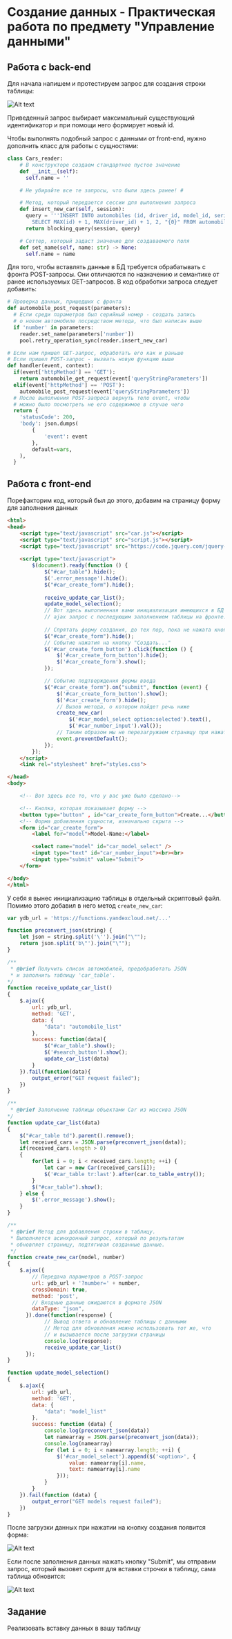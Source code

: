 # Создание данных - Практическая работа по предмету "Управление данными"

## Работа с back-end

Для начала напишем и протестируем запрос для создания строки таблицы:

![Alt text](image.png)

Приведенный запрос выбирает максимальный существующий
идентификатор и при помощи него формирует новый id.

Чтобы выполнять подобный запрос с данными от front-end, 
нужно дополнить класс для работы с сущностями:

```python
class Cars_reader:
    # В конструкторе создаем стандартное пустое значение
    def __init__(self):
      self.name = ''

    # Не убирайте все те запросы, что были здесь ранее! #

    # Метод, который передается сессии для выполнения запроса
    def insert_new_car(self, session):
      query = '''INSERT INTO automobiles (id, driver_id, model_id, serial_number)
        SELECT MAX(id) + 1, MAX(driver_id) + 1, 2, "{0}" FROM automobiles;'''.format(self.name)
      return blocking_query(session, query)

    # Сеттер, который задаст значение для создаваемого поля
    def set_name(self, name: str) -> None:
      self.name = name
```

Для того, чтобы вставлять данные в БД требуется обрабатывать с фронта
POST-запросы. Они отличаются по назначению и семантике от ранее
используемых GET-запросов. В код обработки запроса следует добавить:

```python
# Проверка данных, пришедших с фронта
def automobile_post_request(parameters):
  # Если среди параметров был серийный номер - создать запись
  # о новом автомобиле посредством метода, что был написан выше
  if 'number' in parameters:
    reader.set_name(parameters['number'])
    pool.retry_operation_sync(reader.insert_new_car)

# Если нам пришел GET-запрос, обработать его как и раньше
# Если пришел POST-запрос - вызвать новую функцию выше
def handler(event, context):
  if(event['httpMethod'] == 'GET'):
    return automobile_get_request(event['queryStringParameters'])
  elif(event['httpMethod'] == 'POST'):
    automobile_post_request(event['queryStringParameters'])
  # После выполнения POST-запроса вернуть тело event, чтобы 
  # можно было посмотреть не его содержимое в случае чего
  return {
    'statusCode': 200,
    'body': json.dumps(
        {
            'event': event
        }, 
        default=vars,
    ),
  }
```

## Работа с front-end

Порефакторим код, который был до этого, добавим на страницу форму для заполнения данных
```html
<html>
<head>
	<script type="text/javascript" src="car.js"></script>
	<script type="text/javascript" src="script.js"></script>
	<script type="text/javascript" src="https://code.jquery.com/jquery-3.7.1.min.js"></script>
	
	<script type="text/javascript">
		$(document).ready(function () {
			$("#car_table").hide();
			$('.error_message').hide();
			$("#car_create_form").hide();
            
			receive_update_car_list();
			update_model_selection();
			// Вот здесь выполненная вами инициализация имеющихся в БД данных -
            // ajax запрос с последующим заполнением таблицы на фронте. Код, который работал ранее
			
            // Спрятать форму создания, до тех пор, пока не нажата кнопка "Создать..."
			$("#car_create_form").hide();
			// Событие нажатия на кнопку "Создать..."
			$('#car_create_form_button').click(function () {
				$('#car_create_form_button').hide();
				$('#car_create_form').show();
			});

			// Событие подтверждения формы ввода
			$("#car_create_form").on("submit", function (event) {
				$('#car_create_form_button').show();
				$('#car_create_form').hide();
                // Вызов метода, о котором пойдет речь ниже
				create_new_car(
					$('#car_model_select option:selected').text(),
					$('#car_number_input').val());
				// Таким образом мы не перезагружаем страницу при нажатии на submit
				event.preventDefault();
			});
		});
	</script>
	<link rel="stylesheet" href="styles.css">

</head>
<body>

	<!-- Вот здесь все то, что у вас уже было сделано-->

	<!-- Кнопка, которая показывает форму -->
	<button type="button" , id="car_create_form_button">Create...</button>
	<!-- Форма добавления сущности, изначально скрыта -->
	<form id="car_create_form">
		<label for="model">Model-Name:</label>

		<select name="model" id="car_model_select" />
		<input type="text" id="car_number_input"><br><br>
		<input type="submit" value="Submit">
	</form>

</body>
</html>
```

У себя я вынес инициализацию таблицы в отдельный скриптовый файл.
Помимо этого добавил в него метод `create_new_car`:

```js
var ydb_url = 'https://functions.yandexcloud.net/...'

function preconvert_json(string) {
    let json = string.split('\'').join("\"");
    return json.split('b\"').join("\"");
}

/**
 * @brief Получить список автомобилей, предобработать JSON
 * и заполнить таблицу 'car_table'.
*/
function receive_update_car_list()
{
    $.ajax({
        url: ydb_url,
        method: 'GET',
        data: {
            "data": "automobile_list"
        },
        success: function(data){ 
            $("#car_table").show();
            $('#search_button').show();
            update_car_list(data)    
        }
    }).fail(function(data){
        output_error("GET request failed");
    })
}

/**
 * @brief Заполнение таблицы объектами Car из массива JSON
*/
function update_car_list(data) 
{
    $("#car_table td").parent().remove();
    let received_cars = JSON.parse(preconvert_json(data));
    if(received_cars.length > 0)
    {
        for(let i = 0; i < received_cars.length; ++i) {
            let car = new Car(received_cars[i]);
            $('#car_table tr:last').after(car.to_table_entry());
        }
        $("#car_table").show();
    } else {
        $('.error_message').show();
    }
}

/** 
 * @brief Метод для добавления строки в таблицу.
 * Выполняется асинхронный запрос, который по результатам
 * обновляет страницу, подтягивая созданные данные.
 */
function create_new_car(model, number)
{
    $.ajax({
        // Передача параметров в POST-запрос
        url: ydb_url + '?number=' + number,
        crossDomain: true,
        method: 'post',
        // Входные данные ожидаются в формате JSON
        dataType: "json",
      }).done(function(response) {
            // Вывод ответа и обновление таблицы с данными
            // Метод для обновления можно использовать тот же, что
            // и вызывается после загрузки страницы
            console.log(response);
            receive_update_car_list()
      });
}

function update_model_selection()
{
    $.ajax({
        url: ydb_url,
        method: 'GET',
        data: {
            "data": "model_list"
        },
        success: function (data) {
            console.log(preconvert_json(data))
            let namearray = JSON.parse(preconvert_json(data));
            console.log(namearray)
            for (let i = 0; i < namearray.length; ++i) {
                $('#car_model_select').append($('<option>', {
                    value: namearray[i].name,
                    text: namearray[i].name
                }));
            }
        }
    }).fail(function (data) {
        output_error("GET models request failed");
    })
}
```

После загрузки данных при нажатии на кнопку создания появится форма:

![Alt text](image-2.png)

Если после заполнения данных нажать кнопку "Submit", мы отправим запрос, который
вызовет скрипт для вставки строчки в таблицу, сама таблица обновится:

![Alt text](image-3.png)

## Задание

Реализовать вставку данных в вашу таблицу